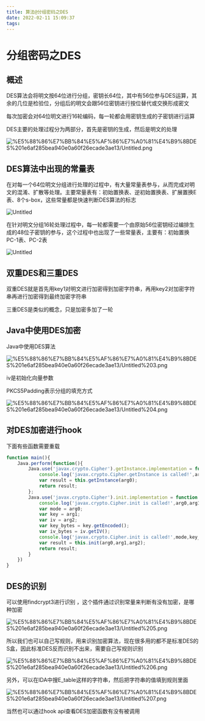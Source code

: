 ```yaml
---
title: 算法@分组密码之DES
date: 2022-02-11 15:09:37
tags:
---
```

# 分组密码之DES

## 概述

DES算法会将明文按64位进行分组，密钥长64位，其中有56位参与DES运算，其余的几位是检验位，分组后的明文会跟56位密钥进行按位替代或交换形成密文

每次加密会对64位明文进行16轮编码，每一轮都会用密钥生成的子密钥进行运算

DES主要的处理过程分为两部分，首先是密钥的生成，然后是明文的处理

![%E5%88%86%E7%BB%84%E5%AF%86%E7%A0%81%E4%B9%8BDES%201e6af285bea940e0a60f26ecade3ae13/Untitled.png](https://s2.loli.net/2022/02/11/mEyAYxR1QSb4Bhu.png)

## DES算法中出现的常量表

在对每一个64位明文分组进行处理的过程中，有大量常量表参与，从而完成对明文的混淆、扩散等处理。主要常量表有：初始置换表、逆初始置换表、扩展置换E表、8个s-box，这些常量都是快速判断DES算法的标志

![Untitled](https://s2.loli.net/2022/02/11/hSwx82KXNmYZLzo.png)

在针对明文分组16轮处理过程中，每一轮都需要一个由原始56位密钥经过编排生成的48位子密钥的参与，这个过程中也出现了一些常量表，主要有：初始置换PC-1表、PC-2表

![Untitled](https://s2.loli.net/2022/02/11/EcxWTZ5LNCmt36J.png)

## 双重DES和三重DES

双重DES就是首先用key1对明文进行加密得到加密字符串，再用key2对加密字符串再进行加密得到最终加密字符串

三重DES是类似的概念，只是加密多加了一轮

## Java中使用DES加密

Java中使用DES算法

![%E5%88%86%E7%BB%84%E5%AF%86%E7%A0%81%E4%B9%8BDES%201e6af285bea940e0a60f26ecade3ae13/Untitled%203.png](https://s2.loli.net/2022/02/11/lKZ1G2kadeSUWy9.png)

iv是初始化向量参数

PKCS5Padding表示分组的填充方式

![%E5%88%86%E7%BB%84%E5%AF%86%E7%A0%81%E4%B9%8BDES%201e6af285bea940e0a60f26ecade3ae13/Untitled%204.png](https://s2.loli.net/2022/02/11/1PwoyYEqrcHkQ4p.png)

## 对DES加密进行hook

下面有些函数需要重载

```jsx
function main(){
	Java.perform(function(){
        Java.use('javax.crypto.Cipher').getInstance.implementation = function (arg0) {
            console.log('javax.crypto.Cipher.getInstance is called!',arg0);
            var result = this.getInstance(arg0);
            return result;
        };
        Java.use('javax.crypto.Cipher').init.implementation = function (arg0,arg1,arg2) {
            console.log('javax.crypto.Cipher.init is called!',arg0,arg1,arg2);
            var mode = arg0;
            var key = arg1;
            var iv = arg2;
            var key_bytes = key.getEncoded();
            var iv_bytes = iv.getIV();
            console.log('javax.crypto.Cipher.init is called!',mode,key_bytes,iv_bytes);
            var result = this.init(arg0,arg1,arg2);
            return result;
        }
    })
}
```

## DES的识别

可以使用findcrypt3进行识别 ，这个插件通过识别常量来判断有没有加密，是哪种加密

![%E5%88%86%E7%BB%84%E5%AF%86%E7%A0%81%E4%B9%8BDES%201e6af285bea940e0a60f26ecade3ae13/Untitled%205.png](https://s2.loli.net/2022/02/11/NUj3snxCvqMDBip.png)

所以我们也可以自己写规则，用来识别加密算法，现在很多用的都不是标准DES的S盒，因此标准DES反而识别不出来，需要自己写规则识别

![%E5%88%86%E7%BB%84%E5%AF%86%E7%A0%81%E4%B9%8BDES%201e6af285bea940e0a60f26ecade3ae13/Untitled%206.png](https://gitee.com/tutucoo/images/raw/master/uPic/20220211MIt04G.png)

另外，可以在IDA中搜E_table这样的字符串，然后把字符串的值填到规则里面

![%E5%88%86%E7%BB%84%E5%AF%86%E7%A0%81%E4%B9%8BDES%201e6af285bea940e0a60f26ecade3ae13/Untitled%207.png](https://gitee.com/tutucoo/images/raw/master/uPic/20220211fEFP48.png)

当然也可以通过hook api查看DES加密函数有没有被调用